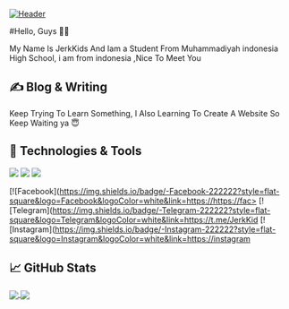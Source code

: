 [![Header](https://raw.githubusercontent.com/JerkKids/master/JerkKids/milos.gif "Header")](https://github.com/JerkKids)

#Hello, Guys 👋😁

My Name Is JerkKids And Iam a Student From Muhammadiyah indonesia High School, i am from indonesia ,Nice To Meet You

## &#x270d; Blog & Writing

Keep Trying To Learn Something, I Also Learning To Create A Website So Keep Waiting ya 😇

## 🔧 Technologies & Tools

![](https://img.shields.io/badge/Shell-Bash-informational?style=flat&logo=gnu-bash&logoColor=white&color=2bbc8a)
![](https://img.shields.io/badge/Code-Python-informational?style=flat&logo=python&logoColor=white&color=2bbc8a)
![](https://img.shields.io/badge/OS-Linux-informational?style=flat&logo=linux&logoColor=white&color=2bbc8a)

[![Facebook](https://img.shields.io/badge/-Facebook-222222?style=flat-square&logo=Facebook&logoColor=white&link=https://https://fac>
[![Telegram](https://img.shields.io/badge/-Telegram-222222?style=flat-square&logo=Telegram&logoColor=white&link=https://t.me/JerkKid
[![Instagram](https://img.shields.io/badge/-Instagram-222222?style=flat-square&logo=Instagram&logoColor=white&link=https://instagram

## &#x1f4c8; GitHub Stats

<a href="https://github.com/JerkKids/JerkKids">
  <img align="center" src="https://github-readme-stats.vercel.app/api/top-langs/?username=JerkKids&hide=java,html,tex&title_color=ffffff&text_color=c9cacc&icon_color=2bbc8a&>
</a>
<a href="https://github.com/JerkKids/JerkKids">
  <img align="center" src="https://github-readme-stats.vercel.app/api?username=JerkKids&show_icons=true&line_height=27&count_private=true&title_color=ffffff&text_color=c9cac>
</a>

<a href="https://github.com/JerkKids/insta-crack">
  <img align="center" src="https://github-readme-stats.vercel.app/api/pin/?username=JerkKids&repo=python-project-blueprint&title_color=ffffff&text_color=c9cacc&icon_color=2b>
</a>


<!-- links to social media icons -->

<!-- icons with padding -->

[1.1]: http://i.imgur.com/tXSoThF.png (twitter icon with padding)
[2.1]: http://i.imgur.com/0o48UoR.png (github icon with padding)

<!-- icons without padding -->

[1.2]: http://i.imgur.com/wWzX9uB.png (twitter icon without padding)
[2.2]: http://i.imgur.com/9I6NRUm.png (github icon without padding)
[3.2]: https://raw.githubusercontent.com/JerkKids/JerkKids/master/milos.gif (LinkedIn icon without padding)


<!-- links to your social media accounts -->

[1]: https://twitter.com/JerkKids
[2]: https://github.com/JerkKids
